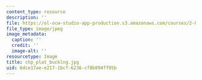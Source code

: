 ```yaml
---
content_type: resource
description: ''
file: https://ol-ocw-studio-app-production.s3.amazonaws.com/courses/2-081j-plates-and-shells-spring-2007/6dce17aee2171bcf6236cf8b094ff95b_chp_plat_bucklng.jpg
file_type: image/jpeg
image_metadata:
  caption: ''
  credit: ''
  image-alt: ''
resourcetype: Image
title: chp_plat_bucklng.jpg
uid: 6dce17ae-e217-1bcf-6236-cf8b094ff95b
---
```

